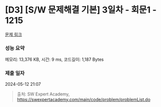 # [D3] [S/W 문제해결 기본] 3일차 - 회문1 - 1215 

[문제 링크](https://swexpertacademy.com/main/code/problem/problemDetail.do?contestProbId=AV14QpAaAAwCFAYi) 

### 성능 요약

메모리: 13,376 KB, 시간: 9 ms, 코드길이: 1,187 Bytes

### 제출 일자

2024-05-12 21:07



> 출처: SW Expert Academy, https://swexpertacademy.com/main/code/problem/problemList.do
